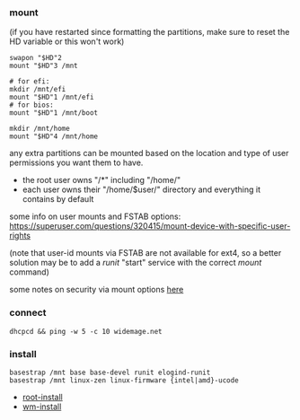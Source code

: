 ### mount

(if you have restarted since formatting the partitions, make sure to reset the HD variable or this won't work)

```
swapon "$HD"2
mount "$HD"3 /mnt

# for efi:
mkdir /mnt/efi
mount "$HD"1 /mnt/efi
# for bios:
mount "$HD"1 /mnt/boot

mkdir /mnt/home
mount "$HD"4 /mnt/home
```

any extra partitions can be mounted based on the location and type of user permissions you want them to have.

* the root user owns "/\*" including "/home/" 
* each user owns their "/home/$user/" directory and everything it contains by default

some info on user mounts and FSTAB options:<br>
https://superuser.com/questions/320415/mount-device-with-specific-user-rights

(note that user-id mounts via FSTAB are not available for ext4, so a better solution may be to add a _runit_ "start" service with the correct _mount_ command)

some notes on security via mount options [here](https://wiki.archlinux.org/title/Security#Mount_options)

### connect
```
dhcpcd && ping -w 5 -c 10 widemage.net
```
### install
```
basestrap /mnt base base-devel runit elogind-runit 
basestrap /mnt linux-zen linux-firmware {intel|amd}-ucode
```
* [root-install](/src/root-install.packages)
* [wm-install](/src/wm-install.packages)
